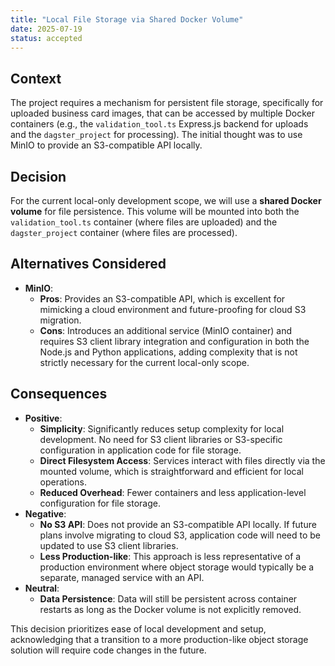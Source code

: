 ```yaml
---
title: "Local File Storage via Shared Docker Volume"
date: 2025-07-19
status: accepted
---
```


## Context

The project requires a mechanism for persistent file storage, specifically for uploaded business card images, that can be accessed by multiple Docker containers (e.g., the `validation_tool.ts` Express.js backend for uploads and the `dagster_project` for processing). The initial thought was to use MinIO to provide an S3-compatible API locally.

## Decision

For the current local-only development scope, we will use a **shared Docker volume** for file persistence. This volume will be mounted into both the `validation_tool.ts` container (where files are uploaded) and the `dagster_project` container (where files are processed).

## Alternatives Considered

* **MinIO**:
  * **Pros**: Provides an S3-compatible API, which is excellent for mimicking a cloud environment and future-proofing for cloud S3 migration.
  * **Cons**: Introduces an additional service (MinIO container) and requires S3 client library integration and configuration in both the Node.js and Python applications, adding complexity that is not strictly necessary for the current local-only scope.

## Consequences

* **Positive**:
  * **Simplicity**: Significantly reduces setup complexity for local development. No need for S3 client libraries or S3-specific configuration in application code for file storage.
  * **Direct Filesystem Access**: Services interact with files directly via the mounted volume, which is straightforward and efficient for local operations.
  * **Reduced Overhead**: Fewer containers and less application-level configuration for file storage.
* **Negative**:
  * **No S3 API**: Does not provide an S3-compatible API locally. If future plans involve migrating to cloud S3, application code will need to be updated to use S3 client libraries.
  * **Less Production-like**: This approach is less representative of a production environment where object storage would typically be a separate, managed service with an API.
* **Neutral**:
  * **Data Persistence**: Data will still be persistent across container restarts as long as the Docker volume is not explicitly removed.

This decision prioritizes ease of local development and setup, acknowledging that a transition to a more production-like object storage solution will require code changes in the future.
